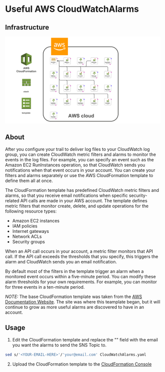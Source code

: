 # Useful AWS CloudWatchAlarms

## Infrastructure

![alt text](CloudWatchAlarms.png)

## About
After you configure your trail to deliver log files to your CloudWatch log group, you can create CloudWatch metric filters and alarms to monitor the events in the log files. For example, you can specify an event such as the Amazon EC2 RunInstances operation, so that CloudWatch sends you notifications when that event occurs in your account. You can create your filters and alarms separately or use the AWS CloudFormation template to define them all at once.

The CloudFormation template has predefined CloudWatch metric filters and alarms, so that you receive email notifications when specific security-related API calls are made in your AWS account. The template defines metric filters that monitor create, delete, and update operations for the following resource types:

- Amazon EC2 instances
- IAM policies
- Internet gateways
- Network ACLs
- Security groups

When an API call occurs in your account, a metric filter monitors that API call. If the API call exceeds the thresholds that you specify, this triggers the alarm and CloudWatch sends you an email notification.

By default most of the filters in the template trigger an alarm when a monitored event occurs within a five-minute period. You can modify these alarm thresholds for your own requirements. For example, you can monitor for three events in a ten-minute period.

*NOTE:* The base CloudFormation template was taken from the [AWS Documentation Website](https://docs.aws.amazon.com/awscloudtrail/latest/userguide/use-cloudformation-template-to-create-cloudwatch-alarms.html). The site was where this teamplate began, but it will continue to grow as more useful alarms are discovered to have in an account.

## Usage

1. Edit the CloudFormation template and replace the "<YOUR-EMAIL-HERE>" field with the email you want the alarms to send the SNS Topic to.

``` BASH
sed s/'<YOUR-EMAIL-HERE>'/'your@email.com' CloudWatchAlarms.yaml
```

2. Upload the CloudFormation template to the [CloudFormation Console](https://console.aws.amazon.com/cloudformation/home)

